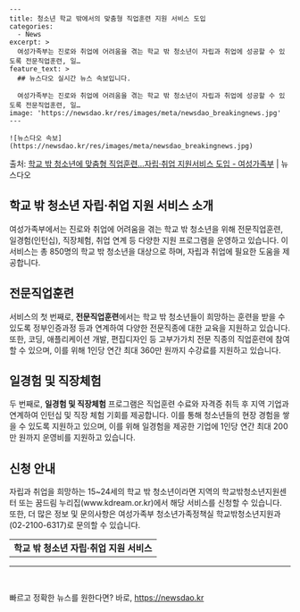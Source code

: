     ---
    title: 청소년 학교 밖에서의 맞춤형 직업훈련 지원 서비스 도입
    categories:
      - News
    excerpt: >
      여성가족부는 진로와 취업에 어려움을 겪는 학교 밖 청소년이 자립과 취업에 성공할 수 있도록 전문직업훈련, 일…
    feature_text: >
      ## 뉴스다오 실시간 뉴스 속보입니다.
    
      여성가족부는 진로와 취업에 어려움을 겪는 학교 밖 청소년이 자립과 취업에 성공할 수 있도록 전문직업훈련, 일…
    image: 'https://newsdao.kr/res/images/meta/newsdao_breakingnews.jpg'
    ---
    
    ![뉴스다오 속보](https://newsdao.kr/res/images/meta/newsdao_breakingnews.jpg)

<p>출처: <a href="https://newsdao.kr/3028" rel="dofollow">학교 밖 청소년에 맞춤형 직업훈련…자립·취업 지원서비스 도입 - 여성가족부</a> | 뉴스다오</p>

<h2 data-ke-size="size26">학교 밖 청소년 자립·취업 지원 서비스 소개</h2>
<p data-ke-size="size16">여성가족부에서는 진로와 취업에 어려움을 겪는 학교 밖 청소년을 위해 전문직업훈련, 일경험(인턴십), 직장체험, 취업 연계 등 다양한 지원 프로그램을 운영하고 있습니다. 이 서비스는 총 850명의 학교 밖 청소년을 대상으로 하며, 자립과 취업에 필요한 도움을 제공합니다.</p>

<h2 data-ke-size="size24">전문직업훈련</h2>
<p data-ke-size="size16">서비스의 첫 번째로, <b>전문직업훈련</b>에서는 학교 밖 청소년들이 희망하는 훈련을 받을 수 있도록 정부인증과정 등과 연계하여 다양한 전문직종에 대한 교육을 지원하고 있습니다. 또한, 코딩, 애플리케이션 개발, 편집디자인 등 고부가가치 전문 직종의 직업훈련에 참여할 수 있으며, 이를 위해 1인당 연간 최대 360만 원까지 수강료를 지원하고 있습니다.</p>

<h2 data-ke-size="size24">일경험 및 직장체험</h2>
<p data-ke-size="size16">두 번째로, <b>일경험 및 직장체험</b> 프로그램은 직업훈련 수료와 자격증 취득 후 지역 기업과 연계하여 인턴십 및 직장 체험 기회를 제공합니다. 이를 통해 청소년들의 현장 경험을 쌓을 수 있도록 지원하고 있으며, 이를 위해 일경험을 제공한 기업에 1인당 연간 최대 200만 원까지 운영비를 지원하고 있습니다.</p>

<h2 data-ke-size="size24">신청 안내</h2>
<p data-ke-size="size16">자립과 취업을 희망하는 15~24세의 학교 밖 청소년이라면 지역의 학교밖청소년지원센터 또는 꿈드림 누리집(www.kdream.or.kr)에서 해당 서비스를 신청할 수 있습니다. 또한, 더 많은 정보 및 문의사항은 여성가족부 청소년가족정책실 학교밖청소년지원과(02-2100-6317)로 문의할 수 있습니다.</p>
<table>
  <tr>
    <td style="text-align: center; height: 17px;"><b>학교 밖 청소년 자립·취업 지원 서비스</b></td>
  </tr>
</table>
<hr>
<p data-ke-size="size16">&nbsp;</p> 

빠르고 정확한 뉴스를 원한다면? 바로, <a href="https://newsdao.kr" rel="dofollow">https://newsdao.kr</a>


    
